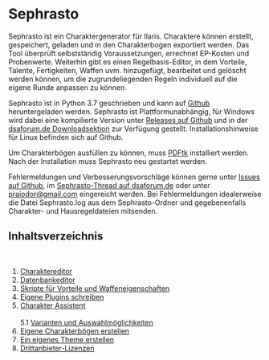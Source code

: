 # Sephrasto
Sephrasto ist ein Charaktergenerator für Ilaris. Charaktere können erstellt, gespeichert, geladen und in den Charakterbogen exportiert werden. Das Tool überprüft selbstständig Voraussetzungen, errechnet EP-Kosten und Probenwerte. Weiterhin gibt es einen Regelbasis-Editor, in dem Vorteile, Talente, Fertigkeiten, Waffen uvm. hinzugefügt, bearbeitet und gelöscht werden können, um die zugrundeliegenden Regeln individuell auf die eigene Runde anpassen zu können.

Sephrasto ist in Python 3.7 geschrieben und kann auf [Github](https://github.com/Aeolitus/Sephrasto) heruntergeladen werden. Sephrasto ist Plattformunabhängig, für Windows wird dabei eine kompilierte Version unter [Releases auf Github](https://github.com/Aeolitus/Sephrasto/releases) und in der [dsaforum.de Downloadsektion](https://dsaforum.de/app.php/dlext/?view=detail&df_id=213) zur Verfügung gestellt. Installationshinweise für Linux befinden sich auf Github.

Um Charakterbögen ausfüllen zu können, muss [PDFtk](https://www.pdflabs.com/tools/pdftk-server/) installiert werden. Nach der Installation muss Sephrasto neu gestartet werden.

Fehlermeldungen und Verbesserungsvorschläge können gerne unter [Issues auf Github](https://github.com/Aeolitus/Sephrasto/issues), im [Sephrasto-Thread auf dsaforum.de](https://dsaforum.de/viewtopic.php?f=180&t=45794) oder unter [praiodor@gmail.com](mailto:praiodor@gmail.com) eingereicht werden. Bei Fehlermeldungen idealerweise die Datei Sephrasto.log aus dem Sephrasto-Ordner und gegebenenfalls Charakter- und Hausregeldateien mitsenden.
<br />

## Inhaltsverzeichnis
<br />

1. [Charaktereditor](CharakterEditor.md)<br />
2. [Datenbankeditor](DatenbankEditor.md)<br />
3. [Skripte für Vorteile und Waffeneigenschaften](ScriptAPI.md)<br />
4. [Eigene Plugins schreiben](PluginAPI.md)<br />
5. [Charakter Assistent](CharakterAssistent.md)<br /><br />
    5.1 [Varianten und Auswahlmöglichkeiten](Varianten_Auswahlmöglichkeiten.md)<br />
6. [Eigene Charakterbögen erstellen](Charakterbogen.md)<br />
7. [Ein eigenes Theme erstellen](Theme.md)<br />
8. [Drittanbieter-Lizenzen](Acknowledgements.md)<br />